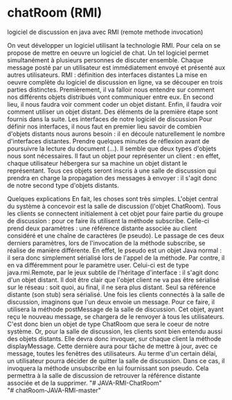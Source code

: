 # chatRoom (RMI)
logiciel de discussion en java avec RMI (remote methode invocation)

On veut développer un logiciel utilisant la technologie RMI. Pour cela on se propose de
mettre en oeuvre un logiciel de chat. Un tel logiciel permet simultanément à plusieurs
personnes de discuter ensemble. Chaque message posté par un utilisateur est immédiatement
envoyé et présenté aux autres utilisateurs.
RMI : définition des interfaces distantes
La mise en oeuvre complète du logiciel de discussion en ligne, va se découper en trois parties
distinctes. Premièrement, il va falloir nous entendre sur comment nos différents objets
distribués vont communiquer entre eux. En second lieu, il nous faudra voir comment coder un
objet distant. Enfin, il faudra voir comment utiliser un objet distant. Des éléments de la
première étape sont fournis dans la suite.
Les interfaces de notre logiciel de discussion
Pour définir nos interfaces, il nous faut en premier lieu savoir de combien d'objets distants
nous aurons besoin : il en découle naturellement le nombre d'interfaces distantes. Prendre
quelques minutes de réflexion avant de poursuivre la lecture du document (...).
Il semble que deux types d'objets nous sont nécessaires. Il faut un objet pour représenter un
client : en effet, chaque utilisateur hébergera sur sa machine un objet distant le représentant.
Tous ces objets seront inscris à une salle de discussion qui prendra en charge la propagation
des messages à envoyer : il s'agit donc de notre second type d'objets distants.

Quelques explications
En fait, les choses sont très simples. L'objet central du système à concevoir est la salle de
discussion (l'objet ChatRoom). Tous les clients se connectent initialement à cet objet pour
faire partie du groupe de discussion : pour ce faire ils utilisent la méthode subscribe. Celle-ci
prend deux paramètres : une référence distante associée au client considéré et une chaîne de
caractères (le pseudo).
Le passage de ces deux derniers paramètres, lors de l'invocation de la méthode subscribe, se
réalise de manière différente. En effet, le pseudo est un objet Java normal : il sera donc
simplement sérialisé lors de l'appel de la méthode. Par contre, il en va différemment pour le
paramètre user. Celui-ci est de type java.rmi.Remote, par le jeux subtile de l'héritage
d'interface : il s'agit donc d'un objet distant. Il doit être clair que l'objet client ne va pas être
sérialisé sur le réseau : soit quoi, au final, il ne sera plus distant. Seul sa référence distante
(son stub) sera sérialisé.
Une fois les clients connectés à la salle de discussion, imaginons que l'un deux envoie un
message. Pour ce faire, il utilisera la méthode postMessage de la salle de discussion. Cet
objet, ayant reçu le nouveau message, se chargera de le renvoyer à tous les utilisateurs. C'est
donc bien un objet de type ChatRoom que sera le coeur de notre système. Or, pour la salle de
discussion, les clients sont bien entendu aussi des objets distants. Elle devra donc invoquer,
sur chaque client la méthode displayMessage. Cette dernière aura pour tâche de mettre à jour,
avec ce message, toutes les fenêtres des utilisateurs.
Au terme d'un certain délai, un utilisateur pourra décider de quitter la salle de discussion.
Dans ce cas, il invoquera la méthode unsubscribe en lui fournissant son pseudo. Cela
permettra à la salle de discussion de retrouver la référence distante associée et de la
supprimer.
"# JAVA-RMI-ChatRoom"  
"# chatRoom-JAVA-RMI-master"  
